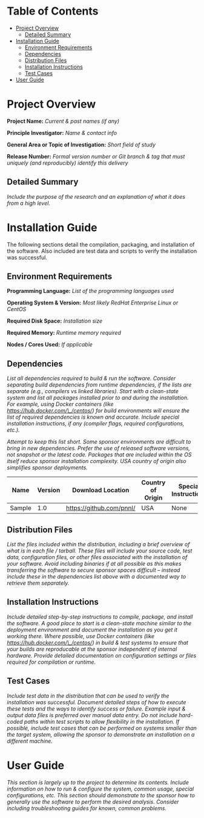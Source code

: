 Table of Contents
=================

*   [Project Overview](#project-overview)
    *   [Detailed Summary](#detailed-summary)
*   [Installation Guide](#installation-guide)
    *   [Environment Requirements](#environment-requirements)
    *   [Dependencies](#dependencies)
    *   [Distribution Files](#distrubution-files)
    *   [Installation Instructions](#installation-instructions)
    *   [Test Cases](#test-cases)
*   [User Guide](#user-guide)

Project Overview
================

**Project Name:** _Current & past names (if any)_

**Principle Investigator:** _Name & contact info_

**General Area or Topic of Investigation:** _Short field of study_

**Release Number:** _Formal version number or Git branch & tag that must uniquely (and reproducibly) identify this delivery_

Detailed Summary
----------------

_Include the purpose of the research and an explanation of what it does from a high level._

Installation Guide
==================

The following sections detail the compilation, packaging, and installation of the software. Also included are test data and scripts to verify the installation was successful.

Environment Requirements
------------------------

**Programming Language:** _List of the programming languages used_

**Operating System & Version:** _Most likely RedHat Enterprise Linux or CentOS_

**Required Disk Space:** _Installation size_

**Required Memory:** _Runtime memory required_

**Nodes / Cores Used:** _If applicable_

Dependencies
------------

_List all dependencies required to build & run the software. Consider separating build dependencies from runtime dependencies, if the lists are separate (e.g., compilers vs linked libraries). Start with a clean-state system and list all packages installed prior to and during the installation. For example, using Docker containers (like https://hub.docker.com/\_/centos/) for build environments will ensure the list of required dependencies is known and accurate. Include special installation instructions, if any (compiler flags, required configurations, etc.)._

_Attempt to keep this list short. Some sponsor environments are difficult to bring in new dependencies. Prefer the use of released software versions, not snapshot or the latest code. Packages that are included within the OS itself reduce sponsor installation complexity. USA country of origin also simplifies sponsor deployments._

| Name | Version | Download Location | Country of Origin | Special Instructions |
| ---- | ------- | ----------------- | ----------------- | -------------------- |
| Sample | 1.0 | https://github.com/pnnl/ | USA | None |  

Distribution Files
------------------

_List the files included within the distribution, including a brief overview of what is in each file / tarball. These files will include your source code, test data, configuration files, or other files associated with the installation of your software. Avoid including binaries if at all possible as this makes transferring the software to secure sponsor spaces difficult – instead include these in the dependencies list above with a documented way to retrieve them separately._  

Installation Instructions
-------------------------

_Include detailed step-by-step instructions to compile, package, and install the software. A good place to start is a clean-state machine similar to the deployment environment and document the installation as you get it working there. Where possible, use Docker containers (like https://hub.docker.com/\_/centos/) in build & test systems to ensure that your builds are reproducable at the sponsor independent of internal hardware. Provide detailed documentation on configuration settings or files required for compilation or runtime._

Test Cases
----------

_Include test data in the distribution that can be used to verify the installation was successful. Document detailed steps of how to execute these tests and the ways to identify success or failure. Example input & output data files is preferred over manual data entry. Do not include hard-coded paths within test scripts to allow flexibility in the installation. If possible, include test cases that can be performed on systems smaller than the target system, allowing the sponsor to demonstrate an installation on a different machine._

User Guide
==========

_This section is largely up to the project to determine its contents. Include information on how to run & configure the system, common usage, special configurations, etc. This section should demonstrate to the sponsor how to generally use the software to perform the desired analysis. Consider including troubleshooting guides for known, common problems._